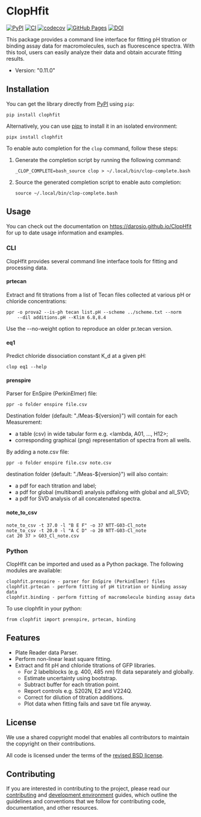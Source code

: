 # ClopHfit

[![PyPI](https://img.shields.io/pypi/v/ClopHfit.svg)](https://pypi.org/project/ClopHfit/)
[![CI](https://github.com/darosio/ClopHfit/actions/workflows/ci.yml/badge.svg)](https://github.com/darosio/ClopHfit/actions/workflows/ci.yml)
[![codecov](https://codecov.io/gh/darosio/ClopHfit/branch/main/graph/badge.svg?token=OU6F9VFUQ6)](https://codecov.io/gh/darosio/ClopHfit)
[![GitHub Pages](https://img.shields.io/badge/docs-GitHub%20Pages-blue?logo=github)](https://darosio.github.io/ClopHfit/)
[![DOI](https://zenodo.org/badge/DOI/10.5281/zenodo.6354111.svg)](https://doi.org/10.5281/zenodo.6354111)

This package provides a command line interface for fitting pH titration or
binding assay data for macromolecules, such as fluorescence spectra. With this
tool, users can easily analyze their data and obtain accurate fitting results.

- Version: "0.11.0"

## Installation

You can get the library directly from [PyPI](https://pypi.org/project/ClopHfit/)
using `pip`:

    pip install clophfit

Alternatively, you can use [pipx](https://pypa.github.io/pipx/) to install it in
an isolated environment:

    pipx install clophfit

To enable auto completion for the `clop` command, follow these steps:

1.  Generate the completion script by running the following command:

        _CLOP_COMPLETE=bash_source clop > ~/.local/bin/clop-complete.bash

2.  Source the generated completion script to enable auto completion:

        source ~/.local/bin/clop-complete.bash

## Usage

You can check out the documentation on <https://darosio.github.io/ClopHfit> for
up to date usage information and examples.

### CLI

ClopHfit provides several command line interface tools for fitting and
processing data.

#### prtecan

Extract and fit titrations from a list of Tecan files collected at various pH or
chloride concentrations:

    ppr -o prova2 --is-ph tecan list.pH --scheme ../scheme.txt --norm
        --dil additions.pH --Klim 6.8,8.4

Use the --no-weight option to reproduce an older pr.tecan version.

#### eq1

Predict chloride dissociation constant K_d at a given pH:

    clop eq1 --help

#### prenspire

Parser for EnSpire (PerkinElmer) file:

    ppr -o folder enspire file.csv

Destination folder (default: "./Meas-${version}") will contain for each Measurement:

- a table (csv) in wide tabular form e.g. <lambda, A01, ..., H12>;
- corresponding graphical (png) representation of spectra from all wells.

By adding a note.csv file:

    ppr -o folder enspire file.csv note.csv

destination folder (default: "./Meas-${version}") will also contain:

- a pdf for each titration and label;
- a pdf for global (multiband) analysis pdfalong with global and all_SVD;
- a pdf for SVD analysis of all concatenated spectra.

#### note_to_csv

    note_to_csv -t 37.0 -l "B E F" -o 37 NTT-G03-Cl_note
    note_to_csv -t 20.0 -l "A C D" -o 20 NTT-G03-Cl_note
    cat 20 37 > G03_Cl_note.csv

### Python

ClopHfit can be imported and used as a Python package. The following modules are
available:

    clophfit.prenspire - parser for EnSpire (PerkinElmer) files
    clophfit.prtecan - perform fitting of pH titration or binding assay data
    clophfit.binding - perform fitting of macromolecule binding assay data

To use clophfit in your python:

    from clophfit import prenspire, prtecan, binding

## Features

- Plate Reader data Parser.
- Perform non-linear least square fitting.
- Extract and fit pH and chloride titrations of GFP libraries.
  - For 2 labelblocks (e.g. 400, 485 nm) fit data separately and globally.
  - Estimate uncertainty using bootstrap.
  - Subtract buffer for each titration point.
  - Report controls e.g. S202N, E2 and V224Q.
  - Correct for dilution of titration additions.
  - Plot data when fitting fails and save txt file anyway.

## License

We use a shared copyright model that enables all contributors to maintain the
copyright on their contributions.

All code is licensed under the terms of the [revised BSD license](LICENSE.txt).

## Contributing

If you are interested in contributing to the project, please read our
[contributing](https://darosio.github.io/ClopHfit/references/contributing.html)
and
[development environment](https://darosio.github.io/ClopHfit/references/development.html)
guides, which outline the guidelines and conventions that we follow for
contributing code, documentation, and other resources.

